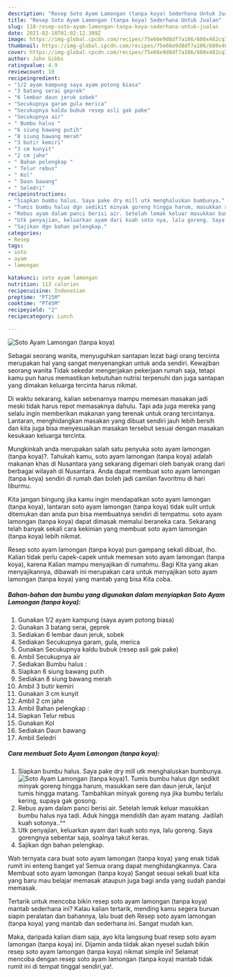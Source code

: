 ```yaml
---
description: "Resep Soto Ayam Lamongan (tanpa koya) Sederhana Untuk Jualan"
title: "Resep Soto Ayam Lamongan (tanpa koya) Sederhana Untuk Jualan"
slug: 118-resep-soto-ayam-lamongan-tanpa-koya-sederhana-untuk-jualan
date: 2021-02-10T01:02:12.399Z
image: https://img-global.cpcdn.com/recipes/75e66e9d8df7a106/680x482cq70/soto-ayam-lamongan-tanpa-koya-foto-resep-utama.jpg
thumbnail: https://img-global.cpcdn.com/recipes/75e66e9d8df7a106/680x482cq70/soto-ayam-lamongan-tanpa-koya-foto-resep-utama.jpg
cover: https://img-global.cpcdn.com/recipes/75e66e9d8df7a106/680x482cq70/soto-ayam-lamongan-tanpa-koya-foto-resep-utama.jpg
author: John Gibbs
ratingvalue: 4.9
reviewcount: 10
recipeingredient:
- "1/2 ayam kampung saya ayam potong biasa"
- "3 batang serai geprek"
- "6 lembar daun jeruk sobek"
- "Secukupnya garam gula merica"
- "Secukupnya kaldu bubuk resep asli gak pake"
- "Secukupnya air"
- " Bumbu halus "
- "6 siung bawang putih"
- "8 siung bawang merah"
- "3 butir kemiri"
- "3 cm kunyit"
- "2 cm jahe"
- " Bahan pelengkap "
- " Telur rebus"
- " Kol"
- " Daun bawang"
- " Seledri"
recipeinstructions:
- "Siapkan bumbu halus. Saya pake dry mill utk menghaluskan bumbunya."
- "Tumis bumbu halus dgn sedikit minyak goreng hingga harum, masukkan sere dan daun jeruk, lanjut tumis hingga matang. Tambahkan minyak goreng nya jika bumbu terlalu kering, supaya gak gosong."
- "Rebus ayam dalam panci berisi air. Setelah lemak keluar masukkan bumbu halus nya tadi. Aduk hingga mendidih dan ayam matang. Jadilah kuah sotonya..^^"
- "Utk penyajian, keluarkan ayam dari kuah soto nya, lalu goreng. Saya gorengnya sebentar saja, soalnya takut keras."
- "Sajikan dgn bahan pelengkap."
categories:
- Resep
tags:
- soto
- ayam
- lamongan

katakunci: soto ayam lamongan 
nutrition: 113 calories
recipecuisine: Indonesian
preptime: "PT15M"
cooktime: "PT45M"
recipeyield: "2"
recipecategory: Lunch

---
```



![Soto Ayam Lamongan (tanpa koya)](https://img-global.cpcdn.com/recipes/75e66e9d8df7a106/680x482cq70/soto-ayam-lamongan-tanpa-koya-foto-resep-utama.jpg)

Sebagai seorang wanita, menyuguhkan santapan lezat bagi orang tercinta merupakan hal yang sangat menyenangkan untuk anda sendiri. Kewajiban seorang  wanita Tidak sekedar mengerjakan pekerjaan rumah saja, tetapi kamu pun harus memastikan kebutuhan nutrisi terpenuhi dan juga santapan yang dimakan keluarga tercinta harus nikmat.

Di waktu  sekarang, kalian sebenarnya mampu memesan masakan jadi meski tidak harus repot memasaknya dahulu. Tapi ada juga mereka yang selalu ingin memberikan makanan yang terenak untuk orang tercintanya. Lantaran, menghidangkan masakan yang dibuat sendiri jauh lebih bersih dan kita juga bisa menyesuaikan masakan tersebut sesuai dengan masakan kesukaan keluarga tercinta. 



Mungkinkah anda merupakan salah satu penyuka soto ayam lamongan (tanpa koya)?. Tahukah kamu, soto ayam lamongan (tanpa koya) adalah makanan khas di Nusantara yang sekarang digemari oleh banyak orang dari berbagai wilayah di Nusantara. Anda dapat membuat soto ayam lamongan (tanpa koya) sendiri di rumah dan boleh jadi camilan favoritmu di hari liburmu.

Kita jangan bingung jika kamu ingin mendapatkan soto ayam lamongan (tanpa koya), lantaran soto ayam lamongan (tanpa koya) tidak sulit untuk ditemukan dan anda pun bisa membuatnya sendiri di tempatmu. soto ayam lamongan (tanpa koya) dapat dimasak memalui beraneka cara. Sekarang telah banyak sekali cara kekinian yang membuat soto ayam lamongan (tanpa koya) lebih nikmat.

Resep soto ayam lamongan (tanpa koya) pun gampang sekali dibuat, lho. Kalian tidak perlu capek-capek untuk memesan soto ayam lamongan (tanpa koya), karena Kalian mampu menyajikan di rumahmu. Bagi Kita yang akan menyajikannya, dibawah ini merupakan cara untuk menyajikan soto ayam lamongan (tanpa koya) yang mantab yang bisa Kita coba.

<!--inarticleads1-->

##### Bahan-bahan dan bumbu yang digunakan dalam menyiapkan Soto Ayam Lamongan (tanpa koya):

1. Gunakan 1/2 ayam kampung (saya ayam potong biasa)
1. Gunakan 3 batang serai, geprek
1. Sediakan 6 lembar daun jeruk, sobek
1. Sediakan Secukupnya garam, gula, merica
1. Gunakan Secukupnya kaldu bubuk (resep asli gak pake)
1. Ambil Secukupnya air
1. Sediakan  Bumbu halus :
1. Siapkan 6 siung bawang putih
1. Sediakan 8 siung bawang merah
1. Ambil 3 butir kemiri
1. Gunakan 3 cm kunyit
1. Ambil 2 cm jahe
1. Ambil  Bahan pelengkap :
1. Siapkan  Telur rebus
1. Gunakan  Kol
1. Sediakan  Daun bawang
1. Ambil  Seledri




<!--inarticleads2-->

##### Cara membuat Soto Ayam Lamongan (tanpa koya):

1. Siapkan bumbu halus. Saya pake dry mill utk menghaluskan bumbunya.
<img src="https://img-global.cpcdn.com/steps/dad352650d9b8c8d/160x128cq70/soto-ayam-lamongan-tanpa-koya-langkah-memasak-1-foto.jpg" alt="Soto Ayam Lamongan (tanpa koya)">1. Tumis bumbu halus dgn sedikit minyak goreng hingga harum, masukkan sere dan daun jeruk, lanjut tumis hingga matang. Tambahkan minyak goreng nya jika bumbu terlalu kering, supaya gak gosong.
1. Rebus ayam dalam panci berisi air. Setelah lemak keluar masukkan bumbu halus nya tadi. Aduk hingga mendidih dan ayam matang. Jadilah kuah sotonya..^^
1. Utk penyajian, keluarkan ayam dari kuah soto nya, lalu goreng. Saya gorengnya sebentar saja, soalnya takut keras.
1. Sajikan dgn bahan pelengkap.




Wah ternyata cara buat soto ayam lamongan (tanpa koya) yang enak tidak rumit ini enteng banget ya! Semua orang dapat menghidangkannya. Cara Membuat soto ayam lamongan (tanpa koya) Sangat sesuai sekali buat kita yang baru mau belajar memasak ataupun juga bagi anda yang sudah pandai memasak.

Tertarik untuk mencoba bikin resep soto ayam lamongan (tanpa koya) mantab sederhana ini? Kalau kalian tertarik, mending kamu segera buruan siapin peralatan dan bahannya, lalu buat deh Resep soto ayam lamongan (tanpa koya) yang mantab dan sederhana ini. Sangat mudah kan. 

Maka, daripada kalian diam saja, ayo kita langsung buat resep soto ayam lamongan (tanpa koya) ini. Dijamin anda tiidak akan nyesel sudah bikin resep soto ayam lamongan (tanpa koya) nikmat simple ini! Selamat mencoba dengan resep soto ayam lamongan (tanpa koya) mantab tidak rumit ini di tempat tinggal sendiri,ya!.

